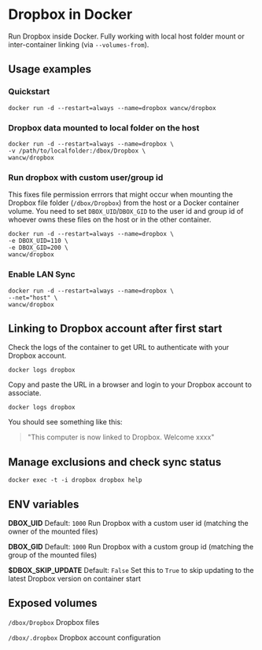 # Dropbox in Docker

Run Dropbox inside Docker. Fully working with local host folder mount or inter-container linking (via `--volumes-from`).

## Usage examples

### Quickstart

    docker run -d --restart=always --name=dropbox wancw/dropbox

### Dropbox data mounted to local folder on the host

    docker run -d --restart=always --name=dropbox \
    -v /path/to/localfolder:/dbox/Dropbox \
    wancw/dropbox

### Run dropbox with custom user/group id
This fixes file permission errrors that might occur when mounting the Dropbox file folder (`/dbox/Dropbox`) from the host or a Docker container volume. You need to set `DBOX_UID`/`DBOX_GID` to the user id and group id of whoever owns these files on the host or in the other container.

    docker run -d --restart=always --name=dropbox \
    -e DBOX_UID=110 \
    -e DBOX_GID=200 \
    wancw/dropbox

### Enable LAN Sync

    docker run -d --restart=always --name=dropbox \
    --net="host" \
    wancw/dropbox

## Linking to Dropbox account after first start

Check the logs of the container to get URL to authenticate with your Dropbox account.

    docker logs dropbox

Copy and paste the URL in a browser and login to your Dropbox account to associate.

    docker logs dropbox

You should see something like this:

> "This computer is now linked to Dropbox. Welcome xxxx"

## Manage exclusions and check sync status

    docker exec -t -i dropbox dropbox help

## ENV variables

**DBOX_UID**
Default: `1000`
Run Dropbox with a custom user id (matching the owner of the mounted files)

**DBOX_GID**
Default: `1000`
Run Dropbox with a custom group id (matching the group of the mounted files)

**$DBOX_SKIP_UPDATE**
Default: `False`
Set this to `True` to skip updating to the latest Dropbox version on container start


## Exposed volumes

`/dbox/Dropbox`
Dropbox files

`/dbox/.dropbox`
Dropbox account configuration
